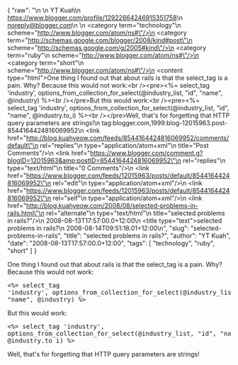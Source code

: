 {
  "raw": "<entry>\n  <author>\n    <name>YT Kuah</name>\n    <uri>https://www.blogger.com/profile/12922664246915351758</uri>\n    <email>noreply@blogger.com</email>\n  </author>\n  <category term=\"technology\"\n    scheme=\"http://www.blogger.com/atom/ns#\"/>\n  <category term=\"http://schemas.google.com/blogger/2008/kind#post\"\n    scheme=\"http://schemas.google.com/g/2005#kind\"/>\n  <category term=\"ruby\"\n    scheme=\"http://www.blogger.com/atom/ns#\"/>\n  <category term=\"short\"\n    scheme=\"http://www.blogger.com/atom/ns#\"/>\n  <content type=\"html\">One thing I found out that about rails is that the select_tag is a pain. Why? Because this would not work:&lt;br /&gt;&lt;pre&gt;&lt;%= select_tag 'industry', options_from_collection_for_select(@industry_list, &quot;id&quot;, &quot;name&quot;, @industry) %&gt;&lt;br /&gt;&lt;/pre&gt;But this would work:&lt;br /&gt;&lt;pre&gt;&lt;%= select_tag 'industry', options_from_collection_for_select(@industry_list, &quot;id&quot;, &quot;name&quot;, @industry.to_i) %&gt;&lt;br /&gt;&lt;/pre&gt;Well, that's for forgetting that HTTP query parameters are strings!</content>\n  <id>tag:blogger.com,1999:blog-12015963.post-8544164424816069952</id>\n  <link href=\"http://blog.kuahyeow.com/feeds/8544164424816069952/comments/default\"\n    rel=\"replies\"\n    type=\"application/atom+xml\"\n    title=\"Post Comments\"/>\n  <link href=\"https://www.blogger.com/comment.g?blogID=12015963&amp;postID=8544164424816069952\"\n    rel=\"replies\"\n    type=\"text/html\"\n    title=\"0 Comments\"/>\n  <link href=\"https://www.blogger.com/feeds/12015963/posts/default/8544164424816069952\"\n    rel=\"edit\"\n    type=\"application/atom+xml\"/>\n  <link href=\"https://www.blogger.com/feeds/12015963/posts/default/8544164424816069952\"\n    rel=\"self\"\n    type=\"application/atom+xml\"/>\n  <link href=\"http://blog.kuahyeow.com/2008/08/selected-problems-in-rails.html\"\n    rel=\"alternate\"\n    type=\"text/html\"\n    title=\"selected problems in rails?\"/>\n  <published>2008-08-13T17:57:00.0+12:00</published>\n  <title type=\"text\">selected problems in rails?</title>\n  <updated>2008-08-14T09:51:18.01+12:00</updated>\n</entry>",
  "slug": "selected-problems-in-rails",
  "title": "selected problems in rails?",
  "author": "YT Kuah",
  "date": "2008-08-13T17:57:00.0+12:00",
  "tags": [
    "technology",
    "ruby",
    "short"
  ]
}

One thing I found out that about rails is that the select_tag is a pain. Why? Because this would not work:<br /><pre><%= select_tag 'industry', options_from_collection_for_select(@industry_list, "id", "name", @industry) %><br /></pre>But this would work:<br /><pre><%= select_tag 'industry', options_from_collection_for_select(@industry_list, "id", "name", @industry.to_i) %><br /></pre>Well, that's for forgetting that HTTP query parameters are strings!